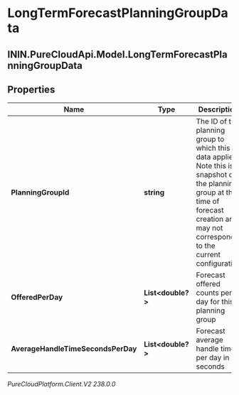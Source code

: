 # LongTermForecastPlanningGroupData

## ININ.PureCloudApi.Model.LongTermForecastPlanningGroupData

## Properties

|Name | Type | Description | Notes|
|------------ | ------------- | ------------- | -------------|
| **PlanningGroupId** | **string** | The ID of the planning group to which this data applies. Note this is a snapshot of the planning group at the time of forecast creation and may not correspond to the current configuration | |
| **OfferedPerDay** | **List&lt;double?&gt;** | Forecast offered counts per day for this planning group | |
| **AverageHandleTimeSecondsPerDay** | **List&lt;double?&gt;** | Forecast average handle time per day in seconds | |



_PureCloudPlatform.Client.V2 238.0.0_
